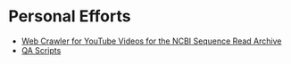 # Personal Efforts


* [Web Crawler for YouTube Videos for the NCBI Sequence Read Archive](https://github.com/jenpetsmit/python/blob/main/webcrawler.md)
* [QA Scripts](https://github.com/jenpetsmit/jenpetsmit.github.io/blob/main/docs/QA.md)
